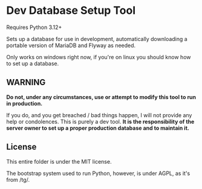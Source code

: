 # Dev Database Setup Tool

Requires Python 3.12+

Sets up a database for use in development, automatically downloading a portable version of MariaDB and Flyway as needed.

Only works on windows right now, if you're on linux you should know how to set up a database.

## WARNING

**Do not, under any circumstances, use or attempt to modify this tool to run in production.**

If you do, and you get breached / bad things happen, I will not provide any help or condolences. This is purely a dev tool. **It is the responsibility of the server owner to set up a proper production database and to maintain it.**

## License

This entire folder is under the MIT license.

The bootstrap system used to run Python, however, is under AGPL, as it's from /tg/.
